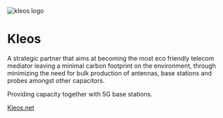 ![kleos logo](/ecosystem/img/kleos-logo.jpg)


# Kleos

A strategic partner that aims at becoming the most eco friendly telecom mediator leaving a minimal carbon footprint on the environment, through minimizing the need for bulk production of antennas, base stations and probes amongst other capacitors.

Providing capacity together with 5G base stations.

[Kleos.net](http://kleos.net)